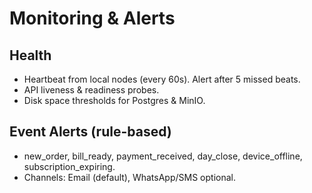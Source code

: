 # Monitoring & Alerts

## Health
- Heartbeat from local nodes (every 60s). Alert after 5 missed beats.
- API liveness & readiness probes.
- Disk space thresholds for Postgres & MinIO.

## Event Alerts (rule-based)
- new_order, bill_ready, payment_received, day_close, device_offline, subscription_expiring.
- Channels: Email (default), WhatsApp/SMS optional.
